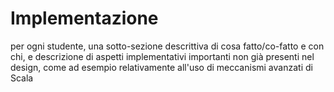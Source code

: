 # Implementazione
per ogni studente, una sotto-sezione descrittiva di cosa fatto/co-fatto e con chi, e descrizione di aspetti implementativi importanti non già presenti nel design, come ad esempio relativamente all'uso di meccanismi avanzati di Scala
